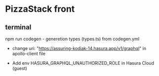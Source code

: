 # PizzaStack front

## terminal
npm run codegen - generetion types (types.ts) from codegen.yml

- change uri: "https://assuring-kodiak-14.hasura.app/v1/graphql" in apollo-client file

- Add env HASURA_GRAPHQL_UNAUTHORIZED_ROLE in Hasura Cloud (guest)
